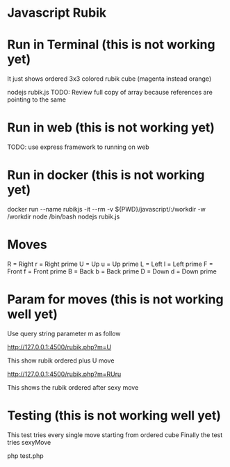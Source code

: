 # Javascript Rubik

# Run in Terminal (this is not working yet)

It just shows ordered 3x3 colored rubik cube (magenta instead orange)

nodejs rubik.js
TODO: Review full copy of array because references are pointing to the same

# Run in web (this is not working yet)
TODO: use express framework to running on web

# Run in docker (this is not working yet)

docker run --name rubikjs -it --rm -v ${PWD}/javascript/:/workdir -w /workdir node /bin/bash
nodejs rubik.js

# Moves

R = Right
r = Right prime
U = Up
u = Up prime
L = Left
l = Left prime
F = Front
f = Front prime
B = Back
b = Back prime
D = Down
d = Down prime

# Param for moves (this is not working well yet)

Use query string parameter m as follow

http://127.0.0.1:4500/rubik.php?m=U

This show rubik ordered plus U move

http://127.0.0.1:4500/rubik.php?m=RUru

This shows the rubik ordered after sexy move

# Testing (this is not working well yet)

This test tries every single move starting from ordered cube
Finally the test tries sexyMove

php test.php

